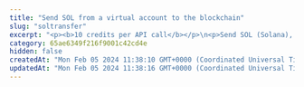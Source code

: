 ```yaml
---
title: "Send SOL from a virtual account to the blockchain"
slug: "soltransfer"
excerpt: "<p><b>10 credits per API call</b></p>\n<p>Send SOL (Solana), USDC_SOL, or custom SPL tokens from a virtual account to the blockchain. This will create Tatum internal withdrawal request with ID. When every system works as expected,\nwithdrawal request is marked as complete and transaction id is assigned to it.</p>\n<ul>\n<li>If SOL server connection is unavailable, withdrawal request is cancelled.</li>\n<li>If blockchain transfer is successful, but is it not possible to reach Tatum, transaction id of blockchain transaction is returned and withdrawal request must be completed manually, otherwise all other withdrawals will be pending.</li>\n</ul>\n<p>It is possible to perform ledger to blockchain transaction for ledger accounts without blockchain address assigned to them.</p>\n<p>This operation needs the private key of the blockchain address. Every time the funds are transferred, the transaction must be signed with the corresponding private key.\nNo one should ever send it's own private keys to the internet because there is a strong possibility of stealing keys and losing funds. In this method, it is possible to enter privateKey\nor signatureId. PrivateKey should be used only for quick development on testnet versions of blockchain when there is no risk of losing funds. In production,\n<a href=\"https://github.com/tatumio/tatum-kms\" target=\"_blank\">Tatum KMS</a> should be used for the highest security standards, and signatureId should be present in the request.\nAlternatively, using the Tatum client library for supported languages.\n</p>"
category: 65ae6349f216f9001c42cd4e
hidden: false
createdAt: "Mon Feb 05 2024 11:38:10 GMT+0000 (Coordinated Universal Time)"
updatedAt: "Mon Feb 05 2024 11:38:16 GMT+0000 (Coordinated Universal Time)"
---
```

